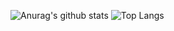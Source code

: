 ![Anurag's github stats](https://github-readme-stats.vercel.app/api?username=bo-er&&show_icons=true&count_private=true&bg_color=30,e96443,904e95&title_color=fff&text_color=fff&icon_color=fff)
![Top Langs](https://github-readme-stats.vercel.app/api/top-langs/?username=bo-er&layout=compact)
